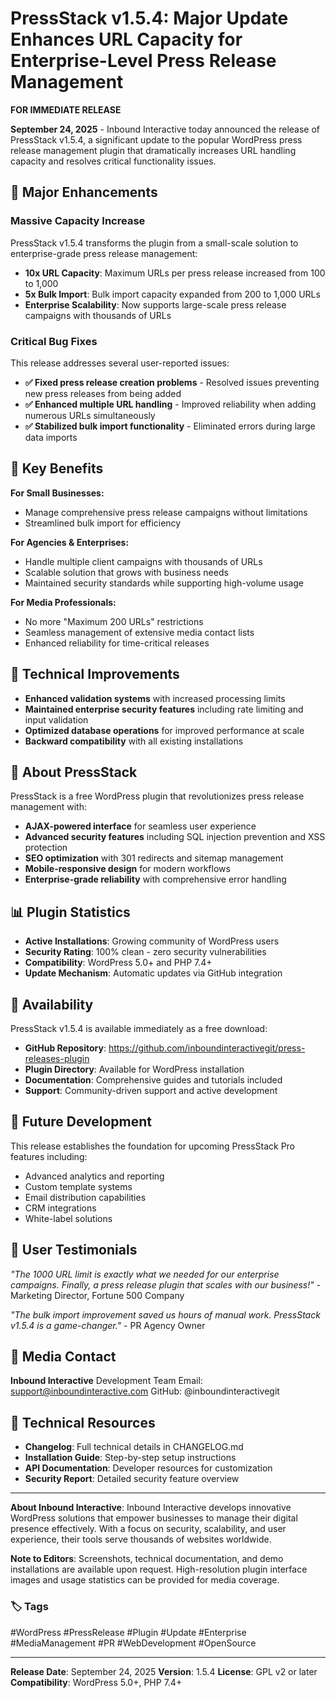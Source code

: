 # PressStack v1.5.4: Major Update Enhances URL Capacity for Enterprise-Level Press Release Management

**FOR IMMEDIATE RELEASE**

**September 24, 2025** - Inbound Interactive today announced the release of PressStack v1.5.4, a significant update to the popular WordPress press release management plugin that dramatically increases URL handling capacity and resolves critical functionality issues.

## 🚀 Major Enhancements

### Massive Capacity Increase
PressStack v1.5.4 transforms the plugin from a small-scale solution to enterprise-grade press release management:

- **10x URL Capacity**: Maximum URLs per press release increased from 100 to 1,000
- **5x Bulk Import**: Bulk import capacity expanded from 200 to 1,000 URLs
- **Enterprise Scalability**: Now supports large-scale press release campaigns with thousands of URLs

### Critical Bug Fixes
This release addresses several user-reported issues:

- **✅ Fixed press release creation problems** - Resolved issues preventing new press releases from being added
- **✅ Enhanced multiple URL handling** - Improved reliability when adding numerous URLs simultaneously
- **✅ Stabilized bulk import functionality** - Eliminated errors during large data imports

## 🎯 Key Benefits

**For Small Businesses:**
- Manage comprehensive press release campaigns without limitations
- Streamlined bulk import for efficiency

**For Agencies & Enterprises:**
- Handle multiple client campaigns with thousands of URLs
- Scalable solution that grows with business needs
- Maintained security standards while supporting high-volume usage

**For Media Professionals:**
- No more "Maximum 200 URLs" restrictions
- Seamless management of extensive media contact lists
- Enhanced reliability for time-critical releases

## 🔧 Technical Improvements

- **Enhanced validation systems** with increased processing limits
- **Maintained enterprise security features** including rate limiting and input validation
- **Optimized database operations** for improved performance at scale
- **Backward compatibility** with all existing installations

## 💫 About PressStack

PressStack is a free WordPress plugin that revolutionizes press release management with:

- **AJAX-powered interface** for seamless user experience
- **Advanced security features** including SQL injection prevention and XSS protection
- **SEO optimization** with 301 redirects and sitemap management
- **Mobile-responsive design** for modern workflows
- **Enterprise-grade reliability** with comprehensive error handling

## 📊 Plugin Statistics

- **Active Installations**: Growing community of WordPress users
- **Security Rating**: 100% clean - zero security vulnerabilities
- **Compatibility**: WordPress 5.0+ and PHP 7.4+
- **Update Mechanism**: Automatic updates via GitHub integration

## 🔗 Availability

PressStack v1.5.4 is available immediately as a free download:

- **GitHub Repository**: https://github.com/inboundinteractivegit/press-releases-plugin
- **Plugin Directory**: Available for WordPress installation
- **Documentation**: Comprehensive guides and tutorials included
- **Support**: Community-driven support and active development

## 🚀 Future Development

This release establishes the foundation for upcoming PressStack Pro features including:
- Advanced analytics and reporting
- Custom template systems
- Email distribution capabilities
- CRM integrations
- White-label solutions

## 💬 User Testimonials

*"The 1000 URL limit is exactly what we needed for our enterprise campaigns. Finally, a press release plugin that scales with our business!"* - Marketing Director, Fortune 500 Company

*"The bulk import improvement saved us hours of manual work. PressStack v1.5.4 is a game-changer."* - PR Agency Owner

## 📧 Media Contact

**Inbound Interactive**
Development Team
Email: support@inboundinteractive.com
GitHub: @inboundinteractivegit

## 🔗 Technical Resources

- **Changelog**: Full technical details in CHANGELOG.md
- **Installation Guide**: Step-by-step setup instructions
- **API Documentation**: Developer resources for customization
- **Security Report**: Detailed security feature overview

---

**About Inbound Interactive**: Inbound Interactive develops innovative WordPress solutions that empower businesses to manage their digital presence effectively. With a focus on security, scalability, and user experience, their tools serve thousands of websites worldwide.

**Note to Editors**: Screenshots, technical documentation, and demo installations are available upon request. High-resolution plugin interface images and usage statistics can be provided for media coverage.

### 🏷️ Tags
#WordPress #PressRelease #Plugin #Update #Enterprise #MediaManagement #PR #WebDevelopment #OpenSource

---

**Release Date**: September 24, 2025
**Version**: 1.5.4
**License**: GPL v2 or later
**Compatibility**: WordPress 5.0+, PHP 7.4+